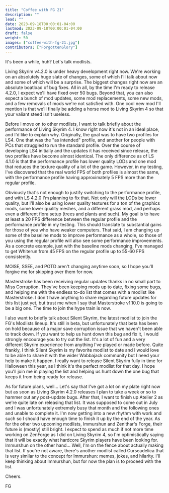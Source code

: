 ```yaml
---
title: "Coffee with FG 21"
description: ""
lead: ""
date: 2023-09-18T00:00:01-04:00
lastmod: 2023-09-18T00:00:01-04:00
draft: false
weight: 50
images: ["coffee-with-fg-21.jpg"]
contributors: ["ForgottenGlory"]
---
```


It's been a while, huh? Let's talk modlists.

Living Skyrim v4.2.0 is under heavy development right now. We're working on an absolutely huge slate of changes, some of which I'll talk about now and some of which will be a surprise. The biggest changes right now are an absolute boatload of bug fixes. All in all, by the time I'm ready to release 4.2.0, I expect we'll have fixed over 50 bugs. Beyond that, you can also expect a bunch of mod updates, some mod replacements, some new mods, and a few removals of mods we're not satisfied with. One cool new mod I'll mention is that we'll finally be adding a horse mod to Living Skyrim 4 so that your valiant steed isn't useless.

Before I move on to other modlists, I want to talk briefly about the performance of Living Skyrim 4. I know right now it's not in an ideal place, and I'd like to explain why. Originally, the goal was to have two profiles for LS4. One that was the "as intended" profile, and another for people with PCs that struggled to run the standard profile. Over the course of developing LS4 initially and the updates it has received since release, the two profiles have become almost identical. The only difference as of LS 4.1.0 is that the performance profile has lower quality LODs and one mod that reduces the texture quality of a lot of the game. However, in my testing, I've discovered that the real world FPS of both profiles is almost the same, with the performance profile having approximately 5 FPS more than the regular profile.

Obviously that's not enough to justify switching to the performance profile, and with LS 4.2.0 I'm planning to fix that. Not only will the LODs be lower quality, but I'll also be using lower quality textures for a ton of the graphics mods, some lower quality meshes, and a different grass mod, and perhaps even a different flora setup (trees and plants and such). My goal is to have at least a 20 FPS difference between the regular profile and the performance profile in my testing. This should translate to substantial gains for those of you who have weaker computers. That said, I am changing up some of the baseline mods to improve performance as a whole, so those of you using the regular profile will also see some performance improvements. As a concrete example, just with the baseline mods changing, I've managed to get Whiterun from 45 FPS on the regular profile up to 55-60 FPS consistently.

MOISE, SSEE, and POTD aren't changing anytime soon, so I hope you'll forgive me for skipping over them for now.

Masterstroke has been receiving regular updates thanks in no small part to Miss Corruption. They've been keeping mods up to date, fixing some bugs, and helping me with the endless to-do list that comes with a modlist like Masterstroke. I don't have anything to share regarding future updates for this list just yet, but trust me when I say that Masterstroke v1.10.0 is going to be a big one. The time to join the hype train is now.

I also want to briefly talk about Silent Skyrim, the latest modlist to join the FG's Modlists lineup. It's still in beta, but unfortunately that beta has been on hold because of a major save corruption issue that we haven't been able to track down. If you want to help us hunt down this bug and fix it, I would strongly encourage you to try out the list. It's a lot of fun and a very different Skyrim experience from anything I've played or made before. Quite frankly, I think Silent Skyrim is my favorite modlist to date and I would love to be able to share it with the wider Wabbajack community but I need your help to make it happen. I really want to release Silent Skyrim fully in time for Halloween this year, as I think it's the perfect modlist for that day. I hope you'll join me in playing the list and helping us hunt down the one bug that keeps it from being ready for release.

As for future plans, well... Let's say that I've got a lot on my plate right now but as soon as Living Skyrim 4.2.0 releases I plan to take a week or so to hammer out any post-update bugs. After that, I want to finish up Atelier 2 as we're quite late on releasing that list. It was supposed to come out in July and I was unfortunately extremely busy that month and the following ones and unable to complete it. I'm now getting into a new rhythm with work and such so I should have enough time to finish it up by the end of the year. As for the other two upcoming modlists, Immurshun and Zenithar's Forge, their future is (mostly) still bright. I expect to spend as much if not more time working on ZenForge as I did on Living Skyrim 4, so I'm optimistically saying that it will be exactly what hardcore Skyrim players have been looking for. Immurshun on the other hand... Well, I'm on the fence about actually making that list. If you're not aware, there's another modlist called Curseadelica that is very similar to the concept for Immurshun: memes, jokes, and hilarity. I'll keep thinking about Immurshun, but for now the plan is to proceed with the list.

Cheers.

FG



